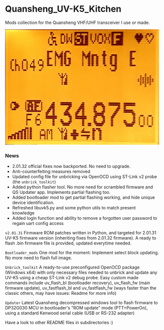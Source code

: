 # Quansheng_UV-K5_Kitchen
Mods collection for the Quansheng VHF/UHF transceiver I use or made.

![Alt text](screen_preview.jpg?raw=true "Main display preview after mod")

### News
- 2.01.32 official fixes now backported. No need to upgrade.
- Anti-counterfeiting measures removed
- Updated config file for unbricking via OpenOCD using ST-Link v2 probe (the `unbrick_toolkit`)
- Added python flasher tool. No more need for scrambled firmware and QS Updater app. Implements partial flashing too.
- Added bootloader mod to get partial flashing working, and hide unique device identification.
- Refreshed libuvk5.py and some python utils to match present knowledge
- Added login function and ability to remove a forgotten user password to regain uart config access

`v2.01.31`
Firmware ROM patches written in Python, and targeted for 2.01.31 UV-K5 firmware version (inheriting fixes from 2.01.32 firmware).
A ready to flash .bin firmware file is provided, updated everytime needed.

`Bootloader_mods`
One mod for the moment: Implement select block updating. No more need to flash full image.

`Unbrick_toolkit`
A ready-to-use preconfigured OpenOCD package (Windows x64) with only necessary files needed to unbrick and update any UV-K5 using a cheap ST-Link v2 debug probe.
Easy custom made commands include uv_flash_bl (bootloader recovery), uv_flash_fw (main firmware update), uv_fastflash_bl and uv_fastflash_fw (ways faster than the classic others, may have issues: Readme for more info)

`Updater`
Latest Quansheng decompressed windows tool to flash firmware to DP32G030 MCU in bootloader's "ROM update" mode (PTT+PowerOn), using a standard Kenwood serial cable (USB or RS-232 adapter)

Have a look to other README files in subdirectories :)